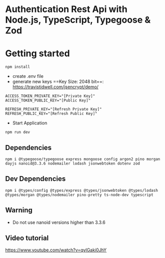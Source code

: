 # Authentication Rest Api with Node.js, TypeScript, Typegoose & Zod

# Getting started

```
npm install
```

- create .env file
- generate new keys ==Key Size: 2048 bit==: https://travistidwell.com/jsencrypt/demo/

```
ACCESS_TOKEN_PRIVATE_KEY="[Private Key]"
ACCESS_TOKEN_PUBLIC_KEY="[Public Key]"

REFRESH_PRIVATE_KEY="[Refresh Private Key]"
REFRESH_PUBLIC_KEY="[Refresh Public Key]"
```

- Start Application

```
npm run dev
```

## Dependencies

```
npm i @typegoose/typegoose express mongoose config argon2 pino morgan dayjs nanoid@3.3.6 nodemailer lodash jsonwebtoken dotenv zod
```

## Dev Dependencies

```
npm i @types/config @types/express @types/jsonwebtoken @types/lodash @types/morgan @types/nodemailer pino-pretty ts-node-dev typescript
```

## Warning

- Do not use nanoid versions higher than 3.3.6

## Video tutorial

https://www.youtube.com/watch?v=qylGaki0JhY

